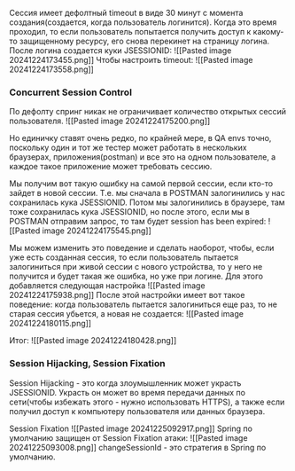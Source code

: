 Сессия имеет дефолтный timeout в виде 30 минут с момента создания(создается, когда пользователь логинится). Когда это время проходил, то если пользователь попытается получить доступ к какому-то защищенному ресурсу, его снова перекинет на страницу логина.
После логина создается куки JSESSIONID:
![[Pasted image 20241224173455.png]]
Чтобы настроить timeout:
![[Pasted image 20241224173558.png]]

### Concurrent Session Control
По дефолту спринг никак не ограничивает количество открытых сессий пользователя. 
![[Pasted image 20241224175200.png]]

Но единичку ставят очень редко, по крайней мере, в QA envs точно, поскольку один и тот же тестер может работать в нескольких браузерах, приложения(postman) и все это на одном пользователе, а каждое такое приложение может требовать сессию.

Мы получим вот такую ошибку на самой первой сессии, если кто-то зайдет в новой сессии. Т.е. мы сначала в POSTMAN залогинились у нас сохранилась кука JSESSIONID. Потом мы залогинились в браузере, там тоже сохранилась кука JSESSIONID, но после этого, если мы в POSTMAN отправим запрос, то там будет session has been expired:
![[Pasted image 20241224175545.png]]

Мы можем изменить это поведение и сделать наоборот, чтобы, если уже есть созданная сессия, то если пользователь пытается залогиниться при живой сессии с нового устройства, то у него не получится и будет такая же ошибка, но уже при логине. 
Для этого добавляется следующая настройка
![[Pasted image 20241224175938.png]]
После этой настройки имеет вот такое поведение: когда пользователь пытается залогиниться еще раз, то не старая сессия убьется, а новая не создается:
![[Pasted image 20241224180115.png]]

Итог:
![[Pasted image 20241224180428.png]]

### Session Hijacking, Session Fixation
Session Hijacking - это когда злоумышленник может украсть JSESSIONID. Украсть он может во время передачи данных по сети(чтобы избежать этого - нужно использовать HTTPS), а также если получил доступ к компьютеру пользователя или данных браузера.

Session Fixation
![[Pasted image 20241225092917.png]]
Spring по умолчанию защищен от Session Fixation атаки:
![[Pasted image 20241225093008.png]]
changeSessionId - это стратегия в Spring по умолчанию.
